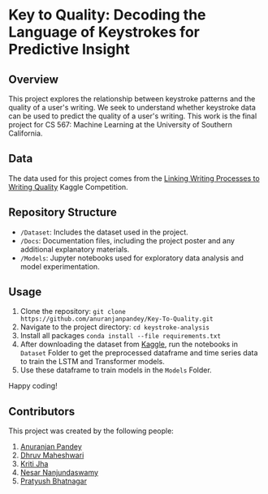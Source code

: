 # Key to Quality: Decoding the Language of Keystrokes for Predictive Insight

## Overview
This project explores the relationship between keystroke patterns and the quality of a user's writing. We seek to understand whether keystroke data can be used to predict the quality of a user's writing. This work is the final project for CS 567: Machine Learning at the University of Southern California.

## Data
The data used for this project comes from the [Linking Writing Processes to Writing Quality](https://www.kaggle.com/competitions/linking-writing-processes-to-writing-quality/data) Kaggle Competition. 

## Repository Structure

- `/Dataset`: Includes the dataset used in the project.
- `/Docs`: Documentation files, including the project poster and any additional explanatory materials.
- `/Models`: Jupyter notebooks used for exploratory data analysis and model experimentation.


## Usage

1. Clone the repository: `git clone https://github.com/anuranjanpandey/Key-To-Quality.git`
2. Navigate to the project directory: `cd keystroke-analysis`
3. Install all packages `conda install --file requirements.txt`
3. After downloading the dataset from [Kaggle](https://www.kaggle.com/competitions/linking-writing-processes-to-writing-quality/data), run the notebooks in `Dataset` Folder to get the preprocessed dataframe and time series data to train the LSTM and Transformer models.
4. Use these dataframe to train models in the `Models` Folder.



Happy coding!

## Contributors
This project was created by the following people:

1. [Anuranjan Pandey](https://github.com/anuranjanpandey)
2. [Dhruv Maheshwari](https://github.com/18dhruvm)
3. [Kriti Jha](https://github.com/kritijha)
4. [Nesar Nanjundaswamy](https://github.com/nesar97)
5. [Pratyush Bhatnagar](https://github.com/pratyush2303)
